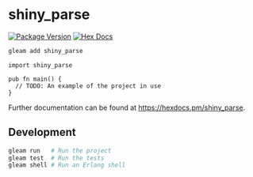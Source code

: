 # shiny_parse

[![Package Version](https://img.shields.io/hexpm/v/shiny_parse)](https://hex.pm/packages/shiny_parse)
[![Hex Docs](https://img.shields.io/badge/hex-docs-ffaff3)](https://hexdocs.pm/shiny_parse/)

```sh
gleam add shiny_parse
```
```gleam
import shiny_parse

pub fn main() {
  // TODO: An example of the project in use
}
```

Further documentation can be found at <https://hexdocs.pm/shiny_parse>.

## Development

```sh
gleam run   # Run the project
gleam test  # Run the tests
gleam shell # Run an Erlang shell
```
